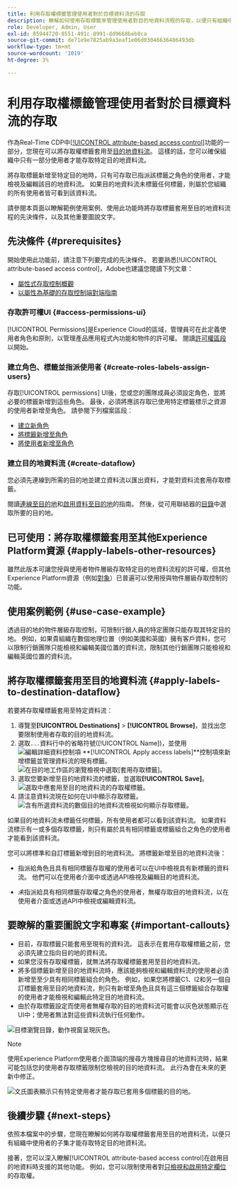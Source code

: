 ```yaml
---
title: 利用存取權標籤管理使用者對於目標資料流的存取
description: 瞭解如何使用存取標籤來管理使用者對目的地資料流程的存取，以便只有組織中使用者的子集才能存取特定目的地資料流程。
role: Developer, Admin, User
exl-id: 85944720-8551-491c-8991-dd9668beb0ca
source-git-commit: de71e9e7825ab9a3eaf1e06d03046636406493db
workflow-type: tm+mt
source-wordcount: '1019'
ht-degree: 3%

---
```


# 利用存取權標籤管理使用者對於目標資料流的存取

作為Real-Time CDP中[[!UICONTROL attribute-based access control]](overview.md)功能的一部分，您現在可以將存取權標籤套用至[目的地資料流](../../dataflows/ui/monitor-destinations.md)。 這樣的話，您可以確保組織中只有一部分使用者才能存取特定目的地資料流。

將存取標籤新增至特定目的地時，只有可存取已指派該標籤之角色的使用者，才能檢視及編輯該目的地資料流。 如果目的地資料流未標籤任何標籤，則屬於您組織的所有使用者皆可看到該資料流。

請參閱本頁面以瞭解範例使用案例、使用此功能時將存取標籤套用至目的地資料流程的先決條件，以及其他重要圖說文字。

## 先決條件 {#prerequisites}

開始使用此功能前，請注意下列要完成的先決條件。 若要熟悉[!UICONTROL attribute-based access control]，Adobe也建議您閱讀下列文章：

* [屬性式存取控制概觀](/help/access-control/abac/overview.md)
* [以屬性為基礎的存取控制端對端指南](/help/access-control/abac/end-to-end-guide.md)

### 存取許可權UI {#access-permissions-ui}

[!UICONTROL Permissions]是Experience Cloud的區域，管理員可在此定義使用者角色和原則，以管理產品應用程式內功能和物件的許可權。 閱讀[許可權區段](/help/access-control/abac/end-to-end-guide.md#permissions)以開始。

### 建立角色、標籤並指派使用者 {#create-roles-labels-assign-users}

存取[!UICONTROL permissions] UI後，您或您的團隊成員必須設定角色，並將必要的標籤新增到這些角色。 最後，必須將應該存取已使用特定標籤標示之資源的使用者新增至角色。 請參閱下列檔案區段：

* [建立新角色](/help/access-control/abac/ui/roles.md)
* [將標籤新增至角色](/help/access-control/abac/end-to-end-guide.md#label-roles)
* [將使用者新增至角色](/help/access-control/ui/users.md)

### 建立目的地資料流 {#create-dataflow}

您必須先連線到所需的目的地並建立資料流以匯出資料，才能對資料流套用存取標籤。

閱讀[連線至目的地](/help/destinations/ui/connect-destination.md)和[啟用資料至目的地](/help/destinations/ui/activation-overview.md)的指南。 然後，從可用聯結器的[目錄](/help/destinations/catalog/overview.md)中選取所要的目的地。

## 已可使用：將存取權標籤套用至其他Experience Platform資源 {#apply-labels-other-resources}

雖然此版本可讓您授與使用者物件層級存取特定目的地資料流程的許可權，但其他Experience Platform資源（例如[對象](/help/access-control/abac/end-to-end-guide.md#apply-labels-to-segments)）已普遍可以使用授與物件層級存取控制的功能。

## 使用案例範例 {#use-case-example}

透過目的地的物件層級存取控制，可限制行銷人員的特定團隊只能存取其特定目的地。 例如，如果貴組織在數個地理位置（例如美國和英國）擁有客戶資料，您可以限制行銷團隊只能檢視和編輯美國位置的資料流，限制其他行銷團隊只能檢視和編輯英國位置的資料流。

## 將存取權標籤套用至目的地資料流 {#apply-labels-to-destination-dataflow}

若要將存取權標籤套用至特定資料流：

1. 導覽至&#x200B;**[!UICONTROL Destinations]** > **[!UICONTROL Browse]**，並找出您要限制使用者存取的目的地資料流。
1. 選取`...`資料行中的省略符號([!UICONTROL Name])，並使用![編輯詳細資料控制項](/help/images/icons/key.png) **[!UICONTROL Apply access labels]**控制項來新增標籤並管理資料流的現有標籤。
   ![在目的地工作區的瀏覽檢視中選取[套用存取標籤]。](/help/access-control/images/olac/apply-access-labels.png)
1. 選取您要新增至目的地資料流的標籤，並選取&#x200B;**[!UICONTROL Save]**。
   ![選取中應套用至目的地資料流的存取權標籤。](/help/access-control/images/olac/view-access-labels.png)
1. 請注意資料流現在如何在UI中顯示存取標籤。
   ![含有所選資料流的數個目的地資料流檢視如何顯示存取標籤。](/help/access-control/images/olac/dataflow-with-access-label.png)

如果目的地資料流未標籤任何標籤，所有使用者都可以看到該資料流。 如果資料流標示有一或多個存取標籤，則只有屬於具有相同標籤或標籤組合之角色的使用者才能看到該資料流。

您可以將標準和自訂標籤新增到目的地資料流。 將標籤新增至目的地資料流後：

* 指派給角色且具有相同標籤存取權的使用者可以在UI中檢視具有新標籤的資料流。 他們可以在使用者介面中或透過API檢視及編輯目的地資料流。

* *未*&#x200B;指派給具有相同標籤存取權之角色的使用者，無權存取目的地資料流，以在使用者介面或透過API中檢視或編輯資料流。

## 要瞭解的重要圖說文字和專案 {#important-callouts}

* 目前，存取標籤只能套用至現有的資料流。 這表示在套用存取權標籤之前，您必須先建立指向目的地的資料流。
* 如果您沒有存取權標籤，就無法將存取權標籤套用至目的地資料流。
* 將多個標籤新增至目的地資料流時，應該能夠檢視和編輯資料流的使用者必須新增至至少具有相同標籤組合的角色。 例如，如果您將標籤C1、I2和另一個自訂標籤套用至目的地資料流，則只有新增至角色且具有這三個標籤組合存取權的使用者才能檢視和編輯此特定目的地資料流。
* 由於存取標籤設定而使用者無權存取的目的地資料流可能會以灰色狀態顯示在UI中；使用者無法對這些資料流執行任何動作。

![目標瀏覽目錄，動作視窗呈現灰色。](../images/olac/destinations-greyed-edit.png)

>[!NOTE]
>
> 使用Experience Platform使用者介面頂端的搜尋方塊搜尋目的地資料流時，結果可能包括您的使用者存取標籤限制您檢視的目的地資料流。 此行為會在未來的更新中修正。

![文氏圖表顯示只有特定使用者才能存取已套用多個標籤的目的地。](/help/access-control/images/olac/multiple-labels-venn.png)

## 後續步驟 {#next-steps}

依照本檔案中的步驟，您現在瞭解如何將存取權標籤套用至目的地資料流，以便只有組織中使用者的子集才能存取特定目的地資料流。

接著，您可以深入瞭解[!UICONTROL attribute-based access control]在啟用目的地資料時支援的其他功能。 例如，您可以限制使用者對[只檢視和啟用特定欄位](/help/access-control/abac/overview.md#destinations)的存取權。
